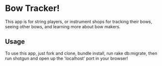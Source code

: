 # Bow Tracker!

This app is for string players, or instrument shops for tracking their bows, seeing other bows, and learning more about bow makers.

## Usage

To use this app, just fork and clone, bundle install, run rake db:migrate, then run shotgun and open up the 'localhost' port in your browser!
